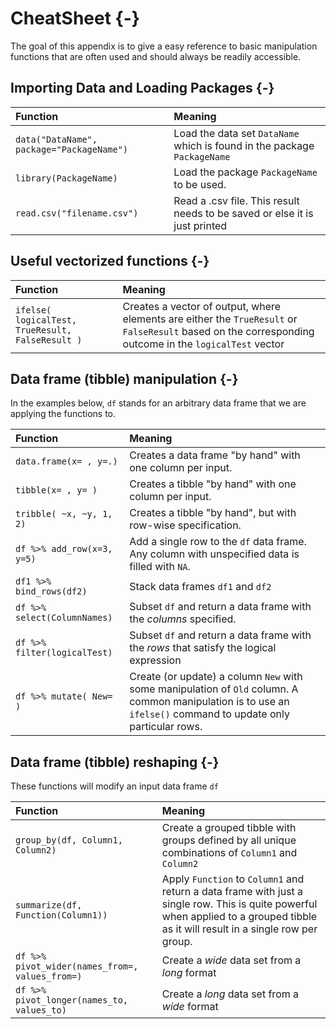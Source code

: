 
# CheatSheet {-}

The goal of this appendix is to give a easy reference to basic manipulation functions that are often used and should always be readily accessible.

## Importing Data and Loading Packages {-}
| Function   |   Meaning                            |
|:------------------------------------------|:-------------------------------------|
| `data("DataName", package="PackageName")` | Load the data set `DataName` which is found in the package `PackageName` |
| `library(PackageName)`                    | Load the package `PackageName` to be used.                               |
| `read.csv("filename.csv")`                | Read a .csv file. This result needs to be saved or else it is just printed |


## Useful vectorized functions {-}
| Function   |   Meaning                            |
|:-------------------------------------------------|:-------------------------------------|
| `ifelse( logicalTest, TrueResult, FalseResult )` | Creates a vector of output, where elements are either the `TrueResult` or `FalseResult` based on the corresponding outcome in the `logicalTest` vector |


## Data frame (tibble) manipulation {-}
In the examples below, `df` stands for an arbitrary data frame that we are applying the functions to.

| Function   |   Meaning                            |
|:-----------------------|:-------------------------------------|
| `data.frame(x= , y=.)`         | Creates a data frame "by hand" with one column per input. |
| `tibble(x= , y= )`                | Creates a tibble "by hand" with one column per input. |
| `tribble( ~x, ~y, 1,  2)`  | Creates a tibble "by hand", but with row-wise specification. |
| `df %>% add_row(x=3, y=5)`   | Add a single row to the `df` data frame. Any column with unspecified data is filled with `NA`. |
| `df1 %>% bind_rows(df2)`     | Stack data frames `df1` and `df2` |
| `df %>% select(ColumnNames)` | Subset `df` and return a data frame with the *columns* specified. |
| `df %>% filter(logicalTest)`     | Subset `df` and return a data frame with the *rows* that satisfy the logical expression |
| `df %>% mutate( New= )`  | Create (or update) a column `New` with some manipulation of `Old` column. A common manipulation is to use an `ifelse()` command to update only particular rows.|


## Data frame (tibble) reshaping {-}
These functions will modify an input data frame `df`

| Function   |   Meaning                            |
|:--------------------------------------------|:-------------------------------------|
| `group_by(df, Column1, Column2)` | Create a grouped tibble with groups defined by all unique combinations of `Column1` and `Column2` |
| `summarize(df, Function(Column1))` | Apply `Function` to `Column1` and return a data frame with just a single row. This is quite powerful when applied to a grouped tibble as it will result in a single row per group. |
| `df %>% pivot_wider(names_from=, values_from=)` | Create a _wide_ data set from a _long_ format |
| `df %>% pivot_longer(names_to, values_to)`      | Create a _long_ data set from a _wide_ format |




